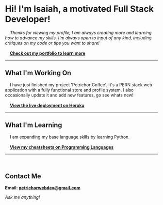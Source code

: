 # Hi! I'm Isaiah, a motivated Full Stack Developer!

&nbsp;&nbsp;&nbsp;&nbsp;_Thanks for viewing my profile, I am always creating more
and learning how to advance my skills. I'm always open to input of any kind,
including critiques on my code or tips you want to share!_
<br><br>
&nbsp;&nbsp;&nbsp;&nbsp;**[Check out my portfolio to learn more](https://isaiahpetrichor.github.io/portfolio/)**
<br />

---

## What I'm Working On

&nbsp;&nbsp;&nbsp;&nbsp;I have just finished my project 'Petrichor
Coffee'. It's a PERN stack web application with a fully functional store and
profile system. I also occasionally update it and add new features, go see whats new!
<br><br>
&nbsp;&nbsp;&nbsp;&nbsp;**[View the live deployment on Heroku](https://petrichor-coffee.herokuapp.com/)**
<br />

---

## What I'm Learning

&nbsp;&nbsp;&nbsp;&nbsp;I am expanding my base language skills by learning Python.
<br><br>
&nbsp;&nbsp;&nbsp;&nbsp;**[View my cheatsheets on Programming Languages](https://github.com/IsaiahPetrichor/CheetSheets/tree/main/_Languages)**
<br />

---

<br />

## Contact Me

**Email: <petrichorwebdev@gmail.com>**

_Ask me anything!_
